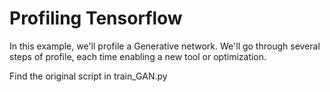 # Profiling Tensorflow

In this example, we'll profile a Generative network.  We'll go through several steps of profile, each time enabling a new tool or optimization.

Find the original script in train_GAN.py